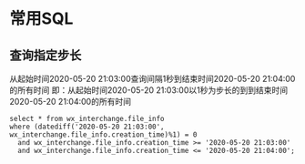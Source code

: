 # 常用SQL



##  查询指定步长

从起始时间2020-05-20 21:03:00查询间隔1秒到结束时间2020-05-20 21:04:00的所有时间
即：从起始时间2020-05-20 21:03:00以1秒为步长的到到结束时间2020-05-20 21:04:00的所有时间

```
select * from wx_interchange.file_info
where (datediff('2020-05-20 21:03:00', wx_interchange.file_info.creation_time)%1) = 0
  and wx_interchange.file_info.creation_time >= '2020-05-20 21:03:00'
  and wx_interchange.file_info.creation_time <= '2020-05-20 21:04:00';
```
